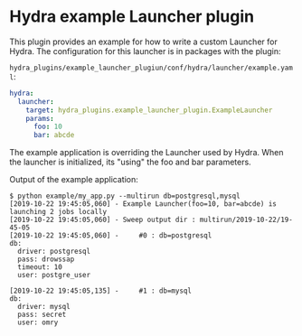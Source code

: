# Hydra example Launcher plugin

This plugin provides an example for how to write a custom Launcher for Hydra.
The configuration for this launcher is in packages with the plugin:

`hydra_plugins/example_launcher_plugiun/conf/hydra/launcher/example.yaml`:
```yaml
hydra:
  launcher:
    target: hydra_plugins.example_launcher_plugin.ExampleLauncher
    params:
      foo: 10
      bar: abcde
```
The example application is overriding the Launcher used by Hydra.
When the launcher is initialized, its "using" the foo and bar parameters.

Output of the example application:
```text
$ python example/my_app.py --multirun db=postgresql,mysql
[2019-10-22 19:45:05,060] - Example Launcher(foo=10, bar=abcde) is launching 2 jobs locally
[2019-10-22 19:45:05,060] - Sweep output dir : multirun/2019-10-22/19-45-05
[2019-10-22 19:45:05,060] -     #0 : db=postgresql
db:
  driver: postgresql
  pass: drowssap
  timeout: 10
  user: postgre_user

[2019-10-22 19:45:05,135] -     #1 : db=mysql
db:
  driver: mysql
  pass: secret
  user: omry
```
